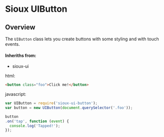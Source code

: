 # Sioux UIButton

## Overview

The `UIButton` class lets you create buttons with some styling and with touch events.

#### Inheriths from:
- sioux-ui

html:
``` html
<button class="foo">Click me!</button>
```

javascript:
``` js
var UIButton = require('sioux-ui-button');
var button = new UIButton(document.querySelector('.foo'));

button
.on('tap', function (event) {
  console.log('Tapped!');
});
```